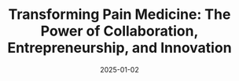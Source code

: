 ---
title: "Transforming Pain Medicine: The Power of Collaboration, Entrepreneurship, and Innovation"
collection: publications
category: manuscripts
permalink: /publication/PainMedicine_2025
excerpt: 'A perspective article on the importance of interdisciplinary collaborations, entrepreneurship, and innovative therapies for better pain management.'
date: 2025-01-02
venue: 'Pain Medicine'
paperurl: 'https://doi.org/10.1093/pm/pnae130'
citation: 'Hirani, S., Vu, P., Halac, M., Bohacek, S., Benkli, B., Jevotovsky, D., Vega, J., Hirani, A., Orhurhu, V., Odonkor, C., Ehrenfeld, J., Shadid, I., Azadian, A., Mayrsohn, B., Kwon, A., Hirani, Z., Osuagwu, U., Bird, J., Gilligan, C., … Srinivasan, S. (2025). Transforming pain medicine: the power of collaboration, entrepreneurship, and innovation. Pain Medicine (Malden, Mass.), 26(5), 231–236. https://doi.org/10.1093/pm/pnae130'
---